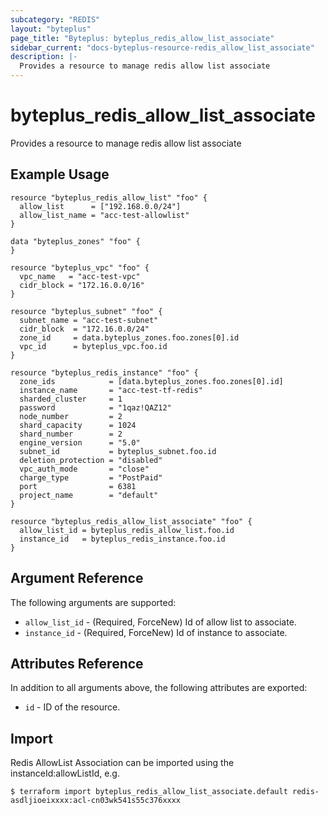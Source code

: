 ```yaml
---
subcategory: "REDIS"
layout: "byteplus"
page_title: "Byteplus: byteplus_redis_allow_list_associate"
sidebar_current: "docs-byteplus-resource-redis_allow_list_associate"
description: |-
  Provides a resource to manage redis allow list associate
---
```

# byteplus_redis_allow_list_associate
Provides a resource to manage redis allow list associate
## Example Usage
```hcl
resource "byteplus_redis_allow_list" "foo" {
  allow_list      = ["192.168.0.0/24"]
  allow_list_name = "acc-test-allowlist"
}

data "byteplus_zones" "foo" {
}

resource "byteplus_vpc" "foo" {
  vpc_name   = "acc-test-vpc"
  cidr_block = "172.16.0.0/16"
}

resource "byteplus_subnet" "foo" {
  subnet_name = "acc-test-subnet"
  cidr_block  = "172.16.0.0/24"
  zone_id     = data.byteplus_zones.foo.zones[0].id
  vpc_id      = byteplus_vpc.foo.id
}

resource "byteplus_redis_instance" "foo" {
  zone_ids            = [data.byteplus_zones.foo.zones[0].id]
  instance_name       = "acc-test-tf-redis"
  sharded_cluster     = 1
  password            = "1qaz!QAZ12"
  node_number         = 2
  shard_capacity      = 1024
  shard_number        = 2
  engine_version      = "5.0"
  subnet_id           = byteplus_subnet.foo.id
  deletion_protection = "disabled"
  vpc_auth_mode       = "close"
  charge_type         = "PostPaid"
  port                = 6381
  project_name        = "default"
}

resource "byteplus_redis_allow_list_associate" "foo" {
  allow_list_id = byteplus_redis_allow_list.foo.id
  instance_id   = byteplus_redis_instance.foo.id
}
```
## Argument Reference
The following arguments are supported:
* `allow_list_id` - (Required, ForceNew) Id of allow list to associate.
* `instance_id` - (Required, ForceNew) Id of instance to associate.

## Attributes Reference
In addition to all arguments above, the following attributes are exported:
* `id` - ID of the resource.



## Import
Redis AllowList Association can be imported using the instanceId:allowListId, e.g.
```
$ terraform import byteplus_redis_allow_list_associate.default redis-asdljioeixxxx:acl-cn03wk541s55c376xxxx
```

